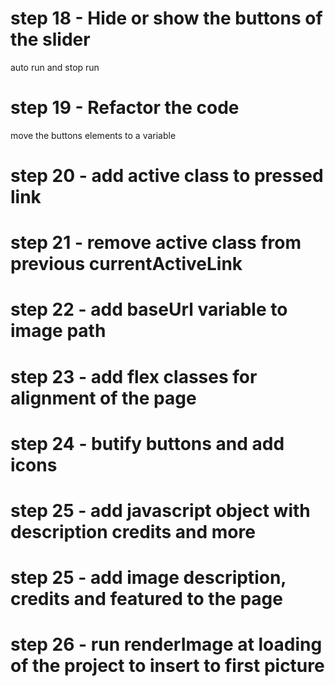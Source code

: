 # step 18 - Hide or show the buttons of the slider
auto run and stop run

# step 19 - Refactor the code 
move the buttons elements to a variable

# step 20 - add active class to pressed link

# step 21 - remove active class from previous currentActiveLink 

# step 22 - add baseUrl variable to image path

# step 23 - add flex classes for alignment of the page

# step 24 - butify buttons and add icons

# step 25 - add javascript object with description credits and more
# step 25 - add image description, credits and featured to the page
# step 26 - run renderImage at loading of the project to insert to first picture
